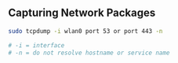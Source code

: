 ## Capturing Network Packages

```bash
sudo tcpdump -i wlan0 port 53 or port 443 -n

# -i = interface
# -n = do not resolve hostname or service name
```

